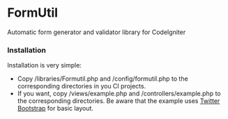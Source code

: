 # FormUtil

Automatic form generator and validator library for CodeIgniter

### Installation
Installation is very simple:
* Copy /libraries/Formutil.php and /config/formutil.php to the corresponding directories in you CI projects.
* If you want, copy /views/example.php and /controllers/example.php to the corresponding directories. 
  Be aware that the example uses [Twitter Bootstrap](http://twitter.github.com/bootstrap/index.html) for basic layout.
